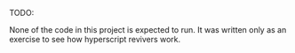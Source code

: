 TODO:

None of the code in this project is expected to run. It was written only as an
exercise to see how hyperscript revivers work.
